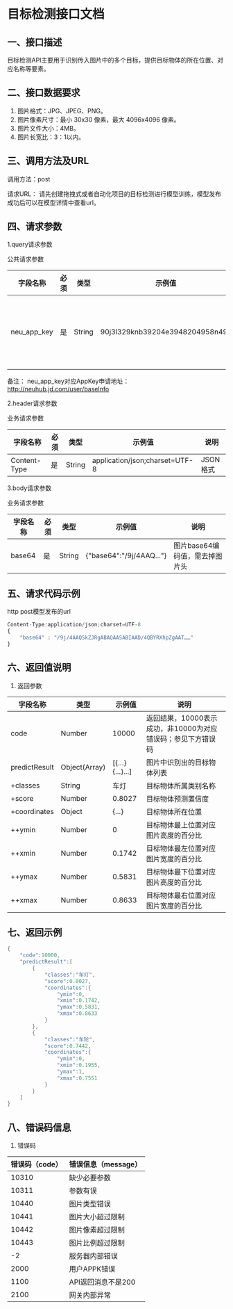 # 目标检测接口文档

## 一、接口描述

目标检测API主要用于识别传入图片中的多个目标，提供目标物体的所在位置、对应名称等要素。



## 二、接口数据要求

1. 图片格式：JPG、JPEG、PNG。
2. 图片像素尺寸：最小 30x30 像素，最大 4096x4096 像素。
3. 图片文件大小：4MB。
4. 图片长宽比：3：1以内。



## 三、调用方法及URL

调用方法：post

请求URL： 请先创建拖拽式或者自动化项目的目标检测进行模型训练，模型发布成功后可以在模型详情中查看url。



## 四、请求参数

1.query请求参数

   公共请求参数

| 字段名称     | 必须 | 类型   | 示例值                         | 说明     |
| ------------ | ---- | ------ | ------------------------------ | -------- |
| neu_app_key | 是   | String | 90j3l329knb39204e3948204958n49c | 您的appkey，可在NeuHub买家中心控制台获取 |

备注：
    neu_app_key对应AppKey申请地址：http://neuhub.jd.com/user/baseInfo

2.header请求参数

   业务请求参数

| 字段名称     | 必须 | 类型   | 示例值                         | 说明     |
| ------------ | ---- | ------ | ------------------------------ | -------- |
| Content-Type | 是   | String | application/json;charset=UTF-8 | JSON格式 |

3.body请求参数

   业务请求参数

| 字段名称 | 必须 | 类型   | 示例值                   | 说明                           |
| -------- | ---- | ------ | ------------------------ | ------------------------------ |
| base64   | 是   | String | {"base64":"/9j/4AAQ..."} | 图片base64编码值，需去掉图片头 |



## 五、请求代码示例

http post模型发布的url

```js
Content-Type:application/json;charset=UTF-8
{
	"base64" : "/9j/4AAQSkZJRgABAQAASABIAAD/4QBYRXhpZgAAT……"
}
```



## 六、返回值说明

1. 返回参数

| 字段名称      | 类型          | 示例值        | 说明                                                         |
| ------------- | ------------- | ------------- | ------------------------------------------------------------ |
| code          | Number        | 10000         | 返回结果，10000表示成功，非10000为对应错误码；参见下方错误码 |
| predictResult | Object(Array) | [{…}{...}...] | 图片中识别出的目标物体列表                                   |
| +classes      | String        | 车灯          | 目标物体所属类别名称                                         |
| +score        | Number        | 0.8027        | 目标物体预测置信度                                           |
| +coordinates  | Object        | {...}         | 目标物体所在位置                                             |
| ++ymin        | Number        | 0             | 目标物体最上位置对应图片高度的百分比                         |
| ++xmin        | Number        | 0.1742        | 目标物体最左位置对应图片宽度的百分比                         |
| ++ymax        | Number        | 0.5831        | 目标物体最下位置对应图片高度的百分比                         |
| ++xmax        | Number        | 0.8633        | 目标物体最右位置对应图片宽度的百分比                         |



## 七、返回示例

```java
{
    "code":10000,
    "predictResult":[
        {
            "classes":"车灯",
            "score":0.8027,
            "coordinates":{
                "ymin":0,
                "xmin":0.1742,
                "ymax":0.5831,
                "xmax":0.8633
            }
        },
        {
            "classes":"车轮",
            "score":0.7442,
            "coordinates":{
                "ymin":0,
                "xmin":0.1955,
                "ymax":1,
                "xmax":0.7551
            }
        }
    ]
}
```



## 八、错误码信息

1. 错误码

| 错误码（code） | 错误信息（message） |
| -------------- | ------------------- |
| 10310          | 缺少必要参数        |
| 10311          | 参数有误            |
| 10440          | 图片类型错误        |
| 10441          | 图片大小超过限制    |
| 10442          | 图片像素超过限制    |
| 10443          | 图片比例超过限制    |
| -2             | 服务器内部错误      |
| 2000             |  用户APPK错误      |
| 1100             |  API返回消息不是200      |
| 2100             | 网关内部异常      |